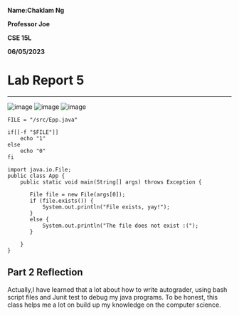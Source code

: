 **Name:Chaklam Ng**

**Professor Joe**

**CSE 15L**

**06/05/2023**
# Lab Report 5
___

![image](https://github.com/LaoMu750/lab_report-5/assets/123420015/a5d347e3-d1a0-4289-96c7-94cf75924bf6)
![image](https://github.com/LaoMu750/lab_report-5/assets/123420015/78bf6416-1194-409b-b4c7-b307fdf9c1fc)
![image](https://github.com/LaoMu750/lab_report-5/assets/123420015/da47b812-a32a-41f0-b77c-e29a21601cec)
```
FILE = "/src/Epp.java"

if[[-f "$FILE"]]
    echo "1"
else 
    echo "0"
fi
```
```
import java.io.File;
public class App {
    public static void main(String[] args) throws Exception {

       File file = new File(args[0]);
       if (file.exists()) {
           System.out.println("File exists, yay!");
       }
       else {
           System.out.println("The file does not exist :(");
       }

    }
}
```
## Part 2 Reflection ##
Actually,I have learned that a lot about how to write autograder, using bash script files and Junit test to debug my
java programs. To be honest, this class helps me a lot on build up my knowledge on the computer science.
